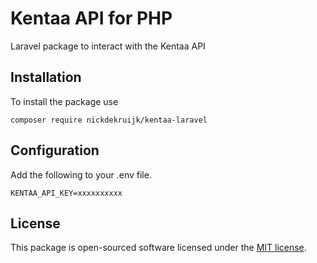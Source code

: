 
# Kentaa API for PHP
Laravel package to interact with the Kentaa API

## Installation
To install the package use

`composer require nickdekruijk/kentaa-laravel`

## Configuration
Add the following to your .env file.

```
KENTAA_API_KEY=xxxxxxxxxx
```

## License
This package is open-sourced software licensed under the [MIT license](https://opensource.org/licenses/MIT).
